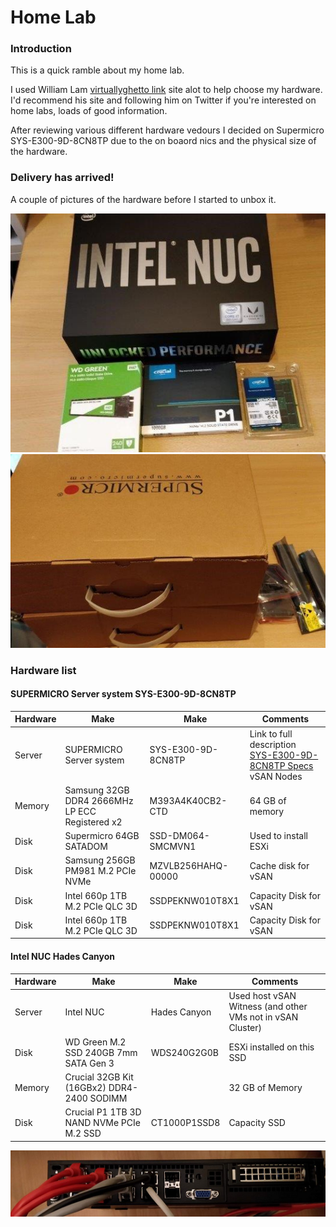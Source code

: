 # Home Lab

### Introduction
This is a quick ramble about my home lab.

I used William Lam [virtuallyghetto link](https://www.virtuallyghetto.com/home-lab) site alot to help choose my hardware. I'd recommend his site and following him on Twitter if you're interested on home labs, loads of good information.

After reviewing various different hardware vedours I decided on Supermicro SYS-E300-9D-8CN8TP due to the on boaord nics and the physical size of the hardware.

### Delivery has arrived!
A couple of pictures of the hardware before I started to unbox it.

![](pics/nuc.png? "nuc")
![](pics/supermicro_boxed.png? "supermirco")

### Hardware list


#### SUPERMICRO Server system  SYS-E300-9D-8CN8TP
| Hardware | Make                                           | Make               | Comments                                                                                                                                       |
| -------- | ---------------------------------------------- | ------------------ | ---------------------------------------------------------------------------------------------------------------------------------------------- |
| Server   | SUPERMICRO Server system                       | SYS-E300-9D-8CN8TP | Link to full description [SYS-E300-9D-8CN8TP Specs](https://www.supermicro.com/en/products/system/Mini-ITX/SYS-E300-9D-8CN8TP.cfm)  vSAN Nodes |
| Memory   | Samsung 32GB DDR4 2666MHz LP ECC Registered x2 | M393A4K40CB2-CTD   | 64 GB of memory                                                                                                                                |
| Disk     | Supermicro 64GB SATADOM                        | SSD-DM064-SMCMVN1  | Used to install ESXi                                                                                                                           |
| Disk     | Samsung 256GB PM981 M.2 PCIe NVMe              | MZVLB256HAHQ-00000 | Cache disk for vSAN                                                                                                                            |
| Disk     | Intel 660p 1TB M.2 PCIe QLC 3D                 | SSDPEKNW010T8X1    | Capacity Disk for vSAN                                                                                                                         |
| Disk     | Intel 660p 1TB M.2 PCIe QLC 3D                 | SSDPEKNW010T8X1    | Capacity Disk for vSAN                                                                                                                         |

#### Intel NUC	Hades Canyon

| Hardware | Make                                       | Make         | Comments                                                   |
| -------- | ------------------------------------------ | ------------ | ---------------------------------------------------------- |
| Server   | Intel NUC                                  | Hades Canyon | Used host vSAN Witness (and other VMs not in vSAN Cluster) |
| Disk     | WD Green M.2 SSD 240GB 7mm SATA Gen 3      | WDS240G2G0B  | ESXi installed on this SSD                                 |
| Memory   | Crucial 32GB Kit (16GBx2) DDR4-2400 SODIMM |              | 32 GB of Memory                                            |
| Disk     | Crucial P1 1TB 3D NAND NVMe PCIe M.2 SSD   | CT1000P1SSD8 | Capacity SSD                                               |



![](pics/cables.png? "cables")


